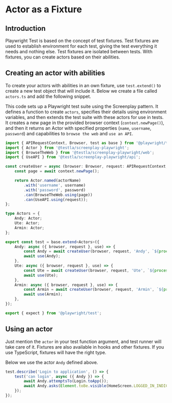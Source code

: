 # Actor as a Fixture
## Introduction

Playwright Test is based on the concept of test fixtures. Test fixtures are used to establish environment for each test, giving the test everything it needs and nothing else. Test fixtures are isolated between tests. With fixtures, you can create actors based on their abilities. 

## Creating an actor with abilities
To create your actors with abilities in an own fixture, use `test.extend()` to create a new test object that will include it. 
Below we create a file called `actors.ts` and add the following snippet. 

This code sets up a Playwright test suite using the Screenplay pattern. It defines a function to create `actors`, specifies their details using environment variables, and then extends the test suite with these actors for use in tests.
It creates a new page in the provided browser context (`context.newPage()`), and then it returns an Actor with specified properties (`name`, `username`, `password`) and capabilities to `browse the web` and `use an API`.

```ts
import { APIRequestContext, Browser, test as base } from '@playwright/test';
import { Actor } from '@testla/screenplay-playwright';
import { BrowseTheWeb } from '@testla/screenplay-playwright/web';
import { UseAPI } from '@testla/screenplay-playwright/api';

const createUser = async (browser: Browser, request: APIRequestContext, actorName: string, username: string, password: string): Promise<Actor> => {
    const page = await context.newPage();

    return Actor.named(actorName)
        .with('username', username)
        .with('password', password)
        .can(BrowseTheWeb.using(page))
        .can(UseAPI.using(request));
};

type Actors = {
    Andy: Actor;
    Ute: Actor;
    Armin: Actor;
};

export const test = base.extend<Actors>({
    Andy: async ({ browser, request }, use) => {
        const Andy = await createUser(browser, request, 'Andy', `${process.env.ANDY_USER_NAME}`, `${process.env.ANDY_USER_PASSWORD}`);
        await use(Andy);
    },
    Ute: async ({ browser, request }, use) => {
        const Ute = await createUser(browser, request, 'Ute', `${process.env.UTE_USER_NAME}`, `${process.env.UTE_USER_PASSWORD}`);
        await use(Ute);
    },
    Armin: async ({ browser, request }, use) => {
        const Armin = await createUser(browser, request, 'Armin', `${process.env.ARMIN_USER_NAME}`, `${process.env.ARMIN_USER_PASSWORD}`);
        await use(Armin);
    },
});

export { expect } from '@playwright/test';

```

## Using an actor
Just mention the `actor` in your test function argument, and test runner will take care of it. Fixtures are also available in hooks and other fixtures. If you use TypeScript, fixtures will have the right type.

Below we use the actor `Andy` defined above.

```ts
test.describe('Login to application', () => {
    test('can login', async ({ Andy }) => {
        await Andy.attemptsTo(Login.toApp());
        await Andy.asks(Element.toBe.visible(HomeScreen.LOGGED_IN_INDICATOR));
    });
});
```